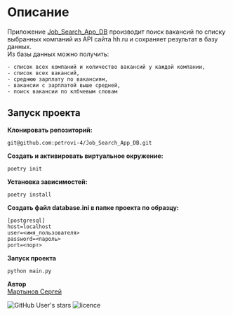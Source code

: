 # Описание
Приложение [Job_Search_App_DB](https://github.com/petrovi-4/Job_Search_App_DB.git) производит поиск вакансий по списку выбранных компаний из API сайта hh.ru и сохраняет результат в базу данных.  
Из базы данных можно получить: 
 
	- список всех компаний и количество вакансий у каждой компании,
	- список всех вакансий,
	- среднюю зарплату по вакансиям,
	- вакансии с зарплатой выше средней,
	- поиск вакансии по клбчевым словам

## Запуск проекта
**Клонировать репозиторий:**

```
git@github.com:petrovi-4/Job_Search_App_DB.git
```

**Создать и активировать виртуальное окружение:**

```
poetry init
```

**Установка зависимостей:**

```
poetry install
```

**Создать файл database.ini в папке проекта по образцу:** 

```
[postgresql]
host=localhost
user=<имя_пользователя>
password=<пароль>
port=<порт> 
```

**Запуск проекта**

```
python main.py
```

**Автор**  
[Мартынов Сергей](https://github.com/petrovi-4)

![GitHub User's stars](https://img.shields.io/github/stars/petrovi-4?label=Stars&style=social)
![licence](https://img.shields.io/badge/licence-GPL--3.0-green)